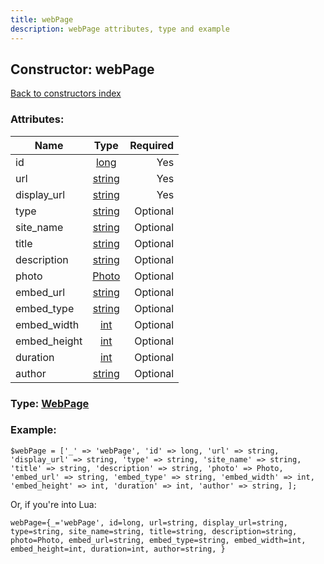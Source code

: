 ```yaml
---
title: webPage
description: webPage attributes, type and example
---
```

## Constructor: webPage  
[Back to constructors index](index.md)



### Attributes:

| Name     |    Type       | Required |
|----------|:-------------:|---------:|
|id|[long](../types/long.md) | Yes|
|url|[string](../types/string.md) | Yes|
|display\_url|[string](../types/string.md) | Yes|
|type|[string](../types/string.md) | Optional|
|site\_name|[string](../types/string.md) | Optional|
|title|[string](../types/string.md) | Optional|
|description|[string](../types/string.md) | Optional|
|photo|[Photo](../types/Photo.md) | Optional|
|embed\_url|[string](../types/string.md) | Optional|
|embed\_type|[string](../types/string.md) | Optional|
|embed\_width|[int](../types/int.md) | Optional|
|embed\_height|[int](../types/int.md) | Optional|
|duration|[int](../types/int.md) | Optional|
|author|[string](../types/string.md) | Optional|



### Type: [WebPage](../types/WebPage.md)


### Example:

```
$webPage = ['_' => 'webPage', 'id' => long, 'url' => string, 'display_url' => string, 'type' => string, 'site_name' => string, 'title' => string, 'description' => string, 'photo' => Photo, 'embed_url' => string, 'embed_type' => string, 'embed_width' => int, 'embed_height' => int, 'duration' => int, 'author' => string, ];
```  

Or, if you're into Lua:  


```
webPage={_='webPage', id=long, url=string, display_url=string, type=string, site_name=string, title=string, description=string, photo=Photo, embed_url=string, embed_type=string, embed_width=int, embed_height=int, duration=int, author=string, }

```



